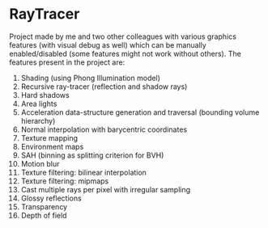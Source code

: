 # RayTracer
Project made by me and two other colleagues with various graphics features (with visual debug as well) which can be manually enabled/disabled (some features might not work without others). The features present in the project are:
1) Shading (using Phong Illumination model)
2) Recursive ray-tracer (reflection and shadow rays)
3) Hard shadows
4) Area lights
5) Acceleration data-structure generation and traversal (bounding volume hierarchy)
6) Normal interpolation with barycentric coordinates
7) Texture mapping
8) Environment maps
9) SAH (binning as splitting criterion for BVH)
10) Motion blur
11) Texture filtering: bilinear interpolation
12) Texture filtering: mipmaps
13) Cast multiple rays per pixel with irregular sampling
14) Glossy reflections
15) Transparency
16) Depth of field
